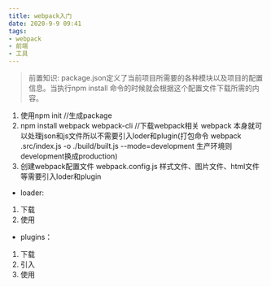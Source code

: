 ```yaml
---
title: webpack入门
date: 2020-9-9 09:41
tags: 
- webpack
- 前端
- 工具
---
```


>前置知识: package.json定义了当前项目所需要的各种模块以及项目的配置信息。当执行npm install 命令的时候就会根据这个配置文件下载所需的内容。

1. 使用npm init          //生成package
2. npm install webpack webpack-cli   //下载webpack相关
webpack 本身就可以处理json和js文件所以不需要引入loder和plugin(打包命令 webpack .src/index.js -o ./build/built.js --mode=development 生产环境则development换成production)
3. 创建webpack配置文件 webpack.config.js
样式文件、图片文件、html文件等需要引入loder和plugin

+ loader: 
1. 下载
2. 使用

+ plugins：
1. 下载
2. 引入
3. 使用